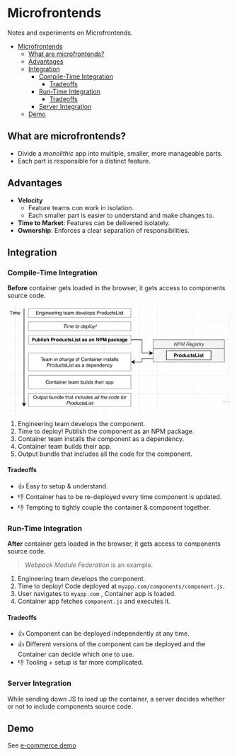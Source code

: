 # Microfrontends

Notes and experiments on Microfrontends.

- [Microfrontends](#microfrontends)
  - [What are microfrontends?](#what-are-microfrontends)
  - [Advantages](#advantages)
  - [Integration](#integration)
    - [Compile-Time Integration](#compile-time-integration)
      - [Tradeoffs](#tradeoffs)
    - [Run-Time Integration](#run-time-integration)
      - [Tradeoffs](#tradeoffs-1)
    - [Server Integration](#server-integration)
  - [Demo](#demo)

## What are microfrontends?

* Divide a _monolithic_ app into multiple, smaller, more manageable parts.
* Each part is responsible for a distinct feature.

## Advantages

* __Velocity__
  * Feature teams con work in isolation.
  * Each smaller part is easier to understand and make changes to.
* __Time to Market__: Features can be delivered isolately.
* __Ownership__: Enforces a clear separation of responsibilities.

## Integration

### Compile-Time Integration

__Before__ container gets loaded in the browser, it gets access to components source code.

![](2022-05-20-22-49-49.png)

1. Engineering team develops the component.
2. Time to deploy! Publish the component as an NPM package.
3. Container team installs the component as a dependency.
4. Container team builds their app.
5. Output bundle that includes all the code for the component.

#### Tradeoffs

* :+1: Easy to setup & understand.
* :-1: Container has to be re-deployed every time component is updated.
* :-1: Tempting to tightly couple the container & component together.

### Run-Time Integration

__After__ container gets loaded in the browser, it gets access to components source code.

> _Webpack Module Federation_ is an example. 

1. Engineering team develops the component.
2. Time to deploy! Code deployed at `myapp.com/components/component.js`.
3. User navigates to `myapp.com` , Container app is loaded.
4. Container app fetches `component.js` and executes it.

#### Tradeoffs

* :+1: Component can be deployed independently at any time.
* :+1: Different versions of the component can be deployed and the Container can decide which one to use.
* :-1: Tooling + setup is far more complicated.

### Server Integration

While sending down JS to load up the container, a server decides whether or not to include components source code.

## Demo

See [e-commerce demo](ecommerce-demo)
